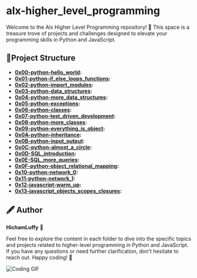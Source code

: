 # alx-higher_level_programming

Welcome to the Alx Higher Level Programming repository! 🚀 This space is a treasure trove of projects and challenges designed to elevate your programming skills in Python and JavaScript.


## 📂Project Structure


- **[0x00-python-hello_world](./0x00-python-hello_world):** 
- **[0x01-python-if_else_loops_functions](./0x01-python-if_else_loops_functions):**
- **[0x02-python-import_modules](./0x02-python-import_modules):**
- **[0x03-python-data_structures](./0x03-python-data_structures):** 
- **[0x04-python-more_data_structures](./0x04-python-more_data_structures):** 
- **[0x05-python-exceptions](./0x05-python-exceptions):** 
- **[0x06-python-classes](./0x06-python-classes):**
- **[0x07-python-test_driven_development](./0x07-python-test_driven_development):** 
- **[0x08-python-more_classes](./0x08-python-more_classes):** 
- **[0x09-python-everything_is_object](./0x09-python-everything_is_object):**
- **[0x0A-python-inheritance](./0x0A-python-inheritance):** 
- **[0x0B-python-input_output](./0x0B-python-input_output):** 
- **[0x0C-python-almost_a_circle](./0x0C-python-almost_a_circle):**
- **[0x0D-SQL_introduction](./0x0D-SQL_introduction):** 
- **[0x0E-SQL_more_queries](./0x0E-SQL_more_queries):** 
- **[0x0F-python-object_relational_mapping](./0x0F-python-object_relational_mapping):** 
- **[0x10-python-network_0](./0x10-python-network_0):**
- **[0x11-python-network_1](./0x11-python-network_1):**
- **[0x12-javascript-warm_up](./0x12-javascript-warm_up):**
- **[0x13-javascript_objects_scopes_closures](./0x13-javascript_objects_scopes_closures):** 
## 🖋️ Author

**HichamLuffy** 🎩

Feel free to explore the content in each folder to dive into the specific topics and projects related to higher-level programming in Python and JavaScript. If you have any questions or need further clarification, don't hesitate to reach out. Happy coding!
🌟

![Coding GIF](https://media.giphy.com/media/ZVik7pBtu9dNS/giphy.gif)